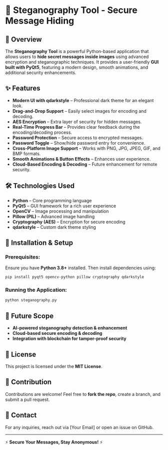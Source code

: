 # 🔐 Steganography Tool - Secure Message Hiding

## 📌 Overview
The **Steganography Tool** is a powerful Python-based application that allows users to **hide secret messages inside images** using advanced encryption and steganographic techniques. It provides a user-friendly **GUI built with PyQt5**, featuring a modern design, smooth animations, and additional security enhancements.

## ✨ Features
- **Modern UI with qdarkstyle** – Professional dark theme for an elegant look.
- **Drag-and-Drop Support** – Easily select images for encoding and decoding.
- **AES Encryption** – Extra layer of security for hidden messages.
- **Real-Time Progress Bar** – Provides clear feedback during the encoding/decoding process.
- **Password Protection** – Secure access to encrypted messages.
- **Password Toggle** – Show/hide password entry for convenience.
- **Cross-Platform Image Support** – Works with PNG, JPG, JPEG, GIF, and BMP formats.
- **Smooth Animations & Button Effects** – Enhances user experience.
- **Cloud-Based Encoding & Decoding** – Future enhancement for remote security.

## 🛠️ Technologies Used
- **Python** – Core programming language
- **PyQt5** – GUI framework for a rich user experience
- **OpenCV** – Image processing and manipulation
- **Pillow (PIL)** – Advanced image handling
- **Cryptography (AES)** – Encryption for secure encoding
- **qdarkstyle** – Custom dark theme styling

## 🚀 Installation & Setup
### Prerequisites:
Ensure you have **Python 3.8+** installed. Then install dependencies using:
```sh
pip install pyqt5 opencv-python pillow cryptography qdarkstyle
```

### Running the Application:
```sh
python steganography.py
```

## 🔮 Future Scope
- **AI-powered steganography detection & enhancement**
- **Cloud-based secure encoding & decoding**
- **Integration with blockchain for tamper-proof security**

## 📜 License
This project is licensed under the **MIT License**.

## 🤝 Contribution
Contributions are welcome! Feel free to **fork the repo**, create a branch, and submit a pull request.

## 📧 Contact
For any inquiries, reach out via [Your Email] or open an issue on GitHub.

---
⚡ **Secure Your Messages, Stay Anonymous!** ⚡

